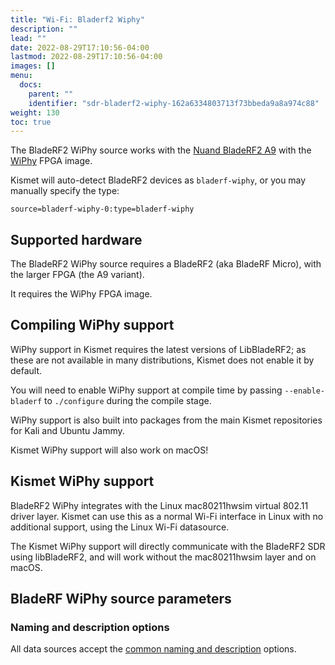 ```yaml
---
title: "Wi-Fi: Bladerf2 Wiphy"
description: ""
lead: ""
date: 2022-08-29T17:10:56-04:00
lastmod: 2022-08-29T17:10:56-04:00
images: []
menu:
  docs:
    parent: ""
    identifier: "sdr-bladerf2-wiphy-162a6334803713f73bbeda9a8a974c88"
weight: 130
toc: true
---
```


The BladeRF2 WiPhy source works with the [Nuand BladeRF2 A9](https://www.nuand.com/product/bladerf-xa9/) with the [WiPhy](https://www.nuand.com/bladerf-wiphy/) FPGA image.

Kismet will auto-detect BladeRF2 devices as `bladerf-wiphy`, or you may manually specify the type:

```
source=bladerf-wiphy-0:type=bladerf-wiphy
```

## Supported hardware

The BladeRF2 WiPhy source requires a BladeRF2 (aka BladeRF Micro), with the larger FPGA (the A9 variant).

It requires the WiPhy FPGA image.

## Compiling WiPhy support 

WiPhy support in Kismet requires the latest versions of LibBladeRF2; as these are not available in many distributions, Kismet does not enable it by default.

You will need to enable WiPhy support at compile time by passing `--enable-bladerf` to `./configure` during the compile stage.

WiPhy support is also built into packages from the main Kismet repositories for Kali and Ubuntu Jammy.

Kismet WiPhy support will also work on macOS!

## Kismet WiPhy support 

BladeRF2 WiPhy integrates with the Linux mac80211hwsim virtual 802.11 driver layer.  Kismet can use this as a normal Wi-Fi interface in Linux with no additional support, using the Linux Wi-Fi datasource.

The Kismet WiPhy support will directly communicate with the BladeRF2 SDR using libBladeRF2, and will work without the mac80211hwsim layer and on macOS.

## BladeRF WiPhy source parameters

### Naming and description options

All data sources accept the [common naming and description](/docs/readme/datasources/datasources/#naming-and-describing-datasources) options.


